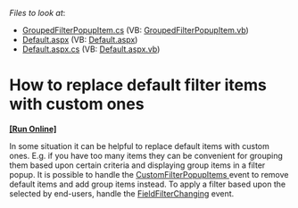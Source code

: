 <!-- default file list -->
*Files to look at*:

* [GroupedFilterPopupItem.cs](./CS/WebSite/App_Code/GroupedFilterPopupItem.cs) (VB: [GroupedFilterPopupItem.vb](./VB/WebSite/App_Code/GroupedFilterPopupItem.vb))
* [Default.aspx](./CS/WebSite/Default.aspx) (VB: [Default.aspx](./VB/WebSite/Default.aspx))
* [Default.aspx.cs](./CS/WebSite/Default.aspx.cs) (VB: [Default.aspx.vb](./VB/WebSite/Default.aspx.vb))
<!-- default file list end -->
# How to replace default filter items with custom ones
<!-- run online -->
**[[Run Online]](https://codecentral.devexpress.com/e3658/)**
<!-- run online end -->


<p>In some situation it can be helpful to replace default items with custom ones. E.g. if you have too many items they can be convenient for grouping them based upon certain criteria and displaying group items in a filter popup. It is possible to handle the <a href="http://documentation.devexpress.com/#AspNet/DevExpressWebASPxPivotGridASPxPivotGrid_CustomFilterPopupItemstopic">CustomFilterPopupItems </a> event to remove default items and add group items instead. To apply a filter based upon the selected by end-users, handle the <a href="http://documentation.devexpress.com/#AspNet/DevExpressWebASPxPivotGridASPxPivotGrid_FieldFilterChangingtopic">FieldFilterChanging</a> event.</p>

<br/>


